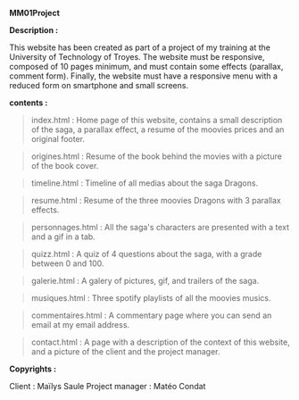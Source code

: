 **MM01Project**



**Description :**

  This website has been created as part of a project of my training at the University of Technology of Troyes. The website must be responsive, composed of 10 pages minimum, and must contain some effects (parallax, comment form). Finally, the website must have a responsive menu with a reduced form on smartphone and small screens.



**contents :**

> index.html : Home page of this website, contains a small description of the saga, a parallax effect, a resume of the moovies prices and an original footer.

> origines.html : Resume of the book behind the movies with a picture of the book cover.
  
> timeline.html : Timeline of all medias about the saga Dragons. 
  
> resume.html : Resume of the three moovies Dragons with 3 parallax effects.

> personnages.html : All the saga's characters are presented with a text and a gif in a tab.

> quizz.html : A quiz of 4 questions about the saga, with a grade between 0 and 100.

> galerie.html : A galery of pictures, gif, and trailers of the saga.

> musiques.html : Three spotify playlists of all the moovies musics.

> commentaires.html : A commentary page where you can send an email at my email address.

> contact.html : A page with a description of the context of this website, and a picture of the client and the project manager.
 
  
**Copyrights :**
 
Client : Maïlys Saule
Project manager : Matéo Condat
